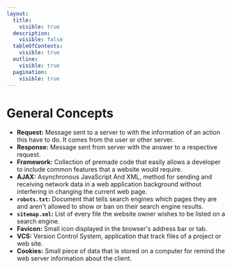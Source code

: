 ```yaml
---
layout:
  title:
    visible: true
  description:
    visible: false
  tableOfContents:
    visible: true
  outline:
    visible: true
  pagination:
    visible: true
---
```


# General Concepts

* **Request:** Message sent to a server to with the information of an action this have to do. It comes from the user or other server.
* **Response:** Message sent from server with the answer to a respective request.
* **Framework:** Collection of premade code that easily allows a developer to include common features that a website would require.
* **AJAX:** Asynchronous JavaScript And XML, method for sending and receiving network data in a web application background without interfering in changing the current web page.
* **`robots.txt`:** Document that tells search engines which pages they are and aren't allowed to show or ban on their search engine results.
* **`sitemap.xml`:** List of every file the website owner wishes to be listed on a search engine.
* **Favicon:** Small icon displayed in the browser's address bar or tab.
* **VCS:** Version Control System, application that track files of a project or web site.
* **Cookies:** Small piece of data that is stored on a computer for remind the web server information about the client.

